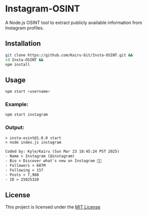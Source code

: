 # Instagram-OSINT

A Node.js OSINT tool to extract publicly available information from Instagram profiles.

## Installation
```bash
git clone https://github.com/Kairu-bit/Insta-OSINT.git &&
cd Insta-OSINT &&
npm install 
```

## Usage 
```bash
npm start <username>
```

### Example:
```bash
npm start instagram
```

### Output:
```txt
> insta-osint@1.0.0 start
> node index.js instagram

Coded by: Kyle/Kairu (Sun Mar 23 18:45:24 PST 2025)
- Name > Instagram (@instagram)
- Bio > Discover what's new on Instagram 🔎✨
- Followers > 687M
- Following > 157
- Posts > 7,980
- ID > 25025320
```

## License
This project is licensed under the [MIT License](./LICENSE)


